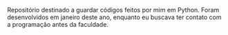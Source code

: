 Repositório destinado a guardar códigos feitos por mim em Python. Foram desenvolvidos em janeiro deste ano, enquanto eu buscava ter contato com a programação antes da faculdade.
